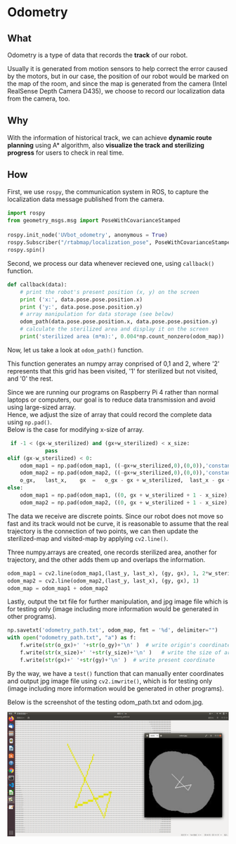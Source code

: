 # Odometry

## What
Odometry is a type of data that records the **track** of our robot.

Usually it is generated from motion sensors to help correct the error caused by the motors,
but in our case, the position of our robot would be marked on the map of the room, and since the map is generated from the camera (Intel RealSense Depth Camera D435), we choose to record our localization data from the camera, too.

## Why 
With the information of historical track, we can achieve **dynamic route planning** using A* algorithm, also **visualize the track and sterilizing progress** for users to check in real time.

## How 
First, we use `rospy`, the communication system in ROS, to capture the localization data message published from the camera.
    
``` python
import rospy
from geometry_msgs.msg import PoseWithCovarianceStamped

rospy.init_node('UVbot_odometry', anonymous = True)
rospy.Subscriber("/rtabmap/localization_pose", PoseWithCovarianceStamped, callback)
rospy.spin()
```

Second, we process our data whenever recieved one, using `callback()` function.

```Python
def callback(data):
    # print the robot's present position (x, y) on the screen
    print ('x:', data.pose.pose.position.x)
    print ('y:', data.pose.pose.position.y)
    # array manipulation for data storage (see below)
    odom_path(data.pose.pose.position.x, data.pose.pose.position.y)
    # calculate the sterilized area and display it on the screen
    print('sterilized area (m*m):', 0.004*np.count_nonzero(odom_map)) 
```

Now, let us take a look at `odom_path()` function.

This function generates an numpy array conprised of 0,1 and 2, where '2' represents that this grid has been visited,
'1' for sterilized but not visited, and '0' the rest.

Since we are running our programs on Raspberry Pi 4 rather than normal laptops or computers, our goal is to reduce data transmission and avoid using large-sized array.  
Hence, we adjust the size of array that could record the complete data using `np.pad()`.  
Below is the case for modifying x-size of array.

```Python
 if -1 < (gx-w_sterilized) and (gx+w_sterilized) < x_size:
            pass
elif (gx-w_sterilized) < 0:
    odom_map1 = np.pad(odom_map1, ((-gx+w_sterilized,0),(0,0)),'constant',constant_values = (0,0))
    odom_map2 = np.pad(odom_map2, ((-gx+w_sterilized,0),(0,0)),'constant',constant_values = (0,0))
    o_gx,   last_x,    gx  =   o_gx - gx + w_sterilized,  last_x - gx + w_sterilized,  w_sterilized
else:
    odom_map1 = np.pad(odom_map1, ((0, gx + w_sterilized + 1 - x_size),(0,0)),'constant',constant_values = (0,0))
    odom_map2 = np.pad(odom_map2, ((0, gx + w_sterilized + 1 - x_size),(0,0)),'constant',constant_values = (0,0))

```

The data we receive are discrete points. Since our robot does not move so fast and its track would not be curve, it is reasonable to assume that the real trajectory is the connection of two points, we can then update the sterilized-map and visited-map by applying `cv2.line()`.

Three numpy.arrays are created, one records sterilized area, another for trajectory, and the other adds them up and overlaps the information.

```Python
odom_map1 = cv2.line(odom_map1,(last_y, last_x), (gy, gx), 1, 2*w_sterilized)
odom_map2 = cv2.line(odom_map2,(last_y, last_x), (gy, gx), 1)
odom_map = odom_map1 + odom_map2
```

Lastly, output the txt file for further manipulation, and jpg image file which is for testing only (image including more information would be generated in other programs).

```Python
np.savetxt('odometry_path.txt', odom_map, fmt = '%d', delimiter="")
with open("odometry_path.txt", "a") as f:
    f.write(str(o_gx)+' '+str(o_gy)+'\n' )  # write origin's coordinate
    f.write(str(x_size)+' '+str(y_size)+'\n' )   # write the size of array
    f.write(str(gx)+' '+str(gy)+'\n' )  # write present coordinate
```

By the way, we have a `test()` function that can manually enter coordinates and output jpg image file using `cv2.imwrite()`, which is for testing only (image including more information would be generated in other programs).

Below is the screenshot of the testing odom_path.txt and odom.jpg.

![screenshot](https://github.com/noidname01/UV_Robotic_Challenge-Software/blob/master/odometry/screenshot.png)

